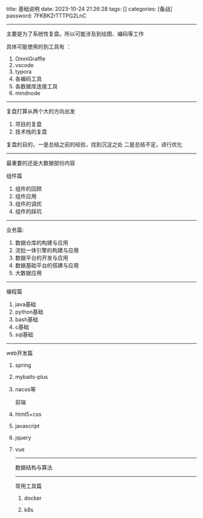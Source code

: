 title: 基础说明 
date: 2023-10-24 21:26:28 
tags: []
categories: [备战]
password: 7FKBKZrTTTPG2LnC

---
 <!--more-->

主要是为了系统性复盘。所以可能涉及到绘图、编码等工作

具体可能使用的到工具有 ：

1. OmniGraffle
2. vscode
3. typora
4. 各编码工具
5. 各数据库连接工具
6. mindnode

---

复盘打算从两个大的方向出发

1. 项目的复盘
2. 技术栈的复盘

复盘的目的，一是总结之前的经验，找到沉淀之处 二是总结不足，进行优化

---

最重要的还是大数据部份内容

组件篇

1. 组件的回顾
2. 组件应用
3. 组件的调优
4. 组件的踩坑

---

业务篇:

1. 数据仓库的构建与应用
2. 流批一体引擎的构建与应用
3. 数据平台的开发与应用
4. 数据基础平台的搭建与应用
5. 大数据应用

---

编程篇

1. java基础
2. python基础
3. bash基础
4. c基础
5. sql基础

---

web开发篇

1. spring

2. mybaits-plus

3. nacos等

   前端

4. html5+css

5. javascript

6. jquery

7. vue

   ---

   数据结构与算法

   ----

   常用工具篇

   1. docker

   2. k8s

      